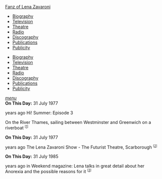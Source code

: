 <!DOCTYPE html>
<html>
<head>
<!-- Meta Tags properties-->
<meta property="og:title" content="On This Day - 31 July" />
<meta property="og:description" content="1977: Hi! Summer: Episode 3 and The Lena Zavaroni Show. 1985: In Weekend magazine: Lena talks in great detail about her Anorexia and the possible reasons for it." />
<meta property="og:image" content="https://c1.staticflickr.com/5/4721/39035118004_a46c98bd82_b_d.jpg" />

<!-- Meta Tags names-->
<meta name="title" content="On This Day - 31 July" />
<meta name="description" content="1977: Hi! Summer: Episode 3 and The Lena Zavaroni Show. 1985: In Weekend magazine: Lena talks in great detail about her Anorexia and the possible reasons for it." />
<meta name="image" content="https://c1.staticflickr.com/5/4721/39035118004_a46c98bd82_b_d.jpg" />
<meta name="viewport" content="width=device-width, initial-scale=1" />

<!-- Twitter Card Meta Tags-->
<meta name="twitter:card" content="summary" />

<meta http-equiv="Content-Type" content="text/html; charset=UTF-8"/>

<!-- CSS-->
<link rel="stylesheet" href="https://cdnjs.cloudflare.com/ajax/libs/font-awesome/4.7.0/css/font-awesome.min.css"/>
<link href="https://fonts.googleapis.com/icon?family=Material+Icons" rel="stylesheet"/>
<link href="/css/materialize.css" type="text/css" rel="stylesheet" media="screen,projection"/>
<link href="/css/style.css" type="text/css" rel="stylesheet" media="screen,projection"/>

<title>On This Day - 31 July (1977 and 1978)</title>
</head>

<body>
<nav>
<div class="nav-wrapper container" style="width:100%">
<a id="logo-container" href="/index.html" class="brand-logo truncate">Fanz of Lena Zavaroni</a>
<ul class="right hide-on-med-and-down">
<li><a href="/biography/biography.html"><i class="fa fa-female"></i> Biography</a></li>
<li><a href="/television/television.html"><i class="fa fa-television"></i> Television</a></li>
<li><a href="/theatre/theatre.html"><i class="fa fa-institution"></i> Theatre</a></li>
<li><a href="/radio/radio.html"><i class="fa fa-microphone"></i> Radio</a></li>
<li><a href="/discography/discography.html"><i class="fa fa-music"></i> Discography</a></li>
<li><a href="/publications/publications.html"><i class="fa fa-newspaper-o"></i> Publications</a></li>
<li><a href="/publicity/publicity.html"><i class="fa fa-photo"></i> Publicity</a></li>

</ul>

<ul id="nav-mobile" class="side-nav">
<li><a href="/biography/biography.html"><i class="fa fa-female"></i> Biography</a></li>
<li><a href="/television/television.html"><i class="fa fa-television"></i> Television</a></li>
<li><a href="/theatre/theatre.html"><i class="fa fa-institution"></i> Theatre</a></li>
<li><a href="/radio/radio.html"><i class="fa fa-microphone"></i> Radio</a></li>
<li><a href="/discography/discography.html"><i class="fa fa-music"></i> Discography</a></li>
<li><a href="/publications/publications.html"><i class="fa fa-newspaper-o"></i> Publications</a></li>
<li><a href="/publicity/publicity.html"><i class="fa fa-photo"></i> Publicity</a></li>

</ul>
<a href="#" data-activates="nav-mobile" class="button-collapse"><i class="material-icons">menu</i></a>
</div>
</nav>

<main class="Main-Default">
<article>
<div class="row">
<div class="col s12">
<div class="card hoverable  Card-Default">
<div class="card-content">
<span class="card-title"><strong>On This Day:</strong> 31 July 1977</span>
<p class="flow-text"><span id="age1"></span> years ago Hi! Summer: Episode 3</p>
<p class="flow-text">On the River Thames, sailing between Westminster and Greenwich on a riverboat <sup><small>[<a href="/television/hi-summer/hi-summer-03.html">1</a>]</small></sup></p>
</div></div></div></div>

<div class="row">
<div class="col s12">
<div class="card hoverable  Card-Default">
<div class="card-content">
<span class="card-title"><strong>On This Day:</strong> 31 July 1977</span>
<p class="flow-text"><span id="age2"></span> years ago The Lena Zavaroni Show - The Futurist Theatre, Scarborough <sup><small>[<a href="/theatre/1977/the-lena-zavaroni-show-1977-07-31.html">2</a>]</small></sup></p>
</div></div></div></div>

<div class="row">
<div class="col s12">
<div class="card hoverable  Card-Default">
<div class="card-content">
<span class="card-title"><strong>On This Day:</strong> 31 July 1985</span>
<p class="flow-text"><span id="age3"></span> years ago in Weekend magazine: Lena talks in great detail about her Anorexia and the possible reasons for it <sup><small>[<a href="/publications/weekend.html">3</a>]</small></sup></p>
</div></div></div></div>
</article>
</main>
<!-- Script for calculating number of years ago -->
<script>
var dob = '19770731';
var year = Number(dob.substr(0, 4));
var month = Number(dob.substr(4, 2)) - 1;
var day = Number(dob.substr(6, 2));
var today = new Date();
var age1 = today.getFullYear() - year;
if (today.getMonth() < month || (today.getMonth() == month && today.getDate() < day)) {
age1--;
}
document.getElementById("age1").innerHTML=age1;

var dob = '19770731';
var year = Number(dob.substr(0, 4));
var month = Number(dob.substr(4, 2)) - 1;
var day = Number(dob.substr(6, 2));
var today = new Date();
var age2 = today.getFullYear() - year;
if (today.getMonth() < month || (today.getMonth() == month && today.getDate() < day)) {
age2--;
}
document.getElementById("age2").innerHTML=age2;

var dob = '19850731';
var year = Number(dob.substr(0, 4));
var month = Number(dob.substr(4, 2)) - 1;
var day = Number(dob.substr(6, 2));
var today = new Date();
var age3 = today.getFullYear() - year;
if (today.getMonth() < month || (today.getMonth() == month && today.getDate() < day)) {
age3--;
}
document.getElementById("age3").innerHTML=age3;
</script>
<!-- Scripts -->
<script src="https://code.jquery.com/jquery-2.1.1.min.js"></script>
<script src="/materialize/js/materialize.min.js"></script>
<script src="/materialize/js/init.js"></script>
</body>
</html>
